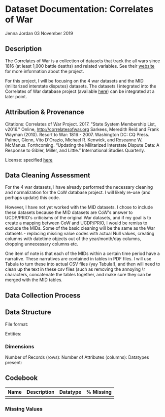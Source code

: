 # Dataset Documentation: Correlates of War

Jenna Jordan
03 November 2019

## Description

The Correlates of War is a collection of datasets that track the all wars since 1816 (at least 1,000 battle deaths) and related variables. See their [website](http://www.correlatesofwar.org/) for more information about the project. 

For this project, I will be focusing on the 4 war datasets and the MID (militarized interstate disputes) datasets. The datasets I integrated into the Correlates of War database project (available [here](https://github.com/jenna-jordan/international-relations-database)) can be integrated at a later point.

## Attribution & Provenance

Citations:
Correlates of War Project. 2017. "State System Membership List, v2016." Online, http://correlatesofwar.org
Sarkees, Meredith Reid and Frank Wayman (2010). Resort to War: 1816 - 2007. Washington DC: CQ Press.
Palmer, Glenn, Vito D'Orazio, Michael R. Kenwick, and Roseanne W. McManus. Forthcoming. “Updating the Militarized Interstate Dispute Data: A Response to Gibler, Miller, and Little.” International Studies Quarterly.

License: specified [here](http://www.correlatesofwar.org/data-sets/terms-and-conditions)

## Data Cleaning Assessment

For the 4 war datasets, I have already performed the necessary cleaning and normalization for the CoW database project. I will likely re-use (and perhaps update) this code.

However, I have not yet worked with the MID datasets. I chose to include these datasets because the MID datasets are CoW's answer to UCDP/PRIO's criticisms of the original War datasets, and if my goal is to create a mapping between CoW and UCDP/PRIO, I would be remiss to exclude the MIDs. Some of the basic cleaning will be the same as the War datasets - replacing missing value codes with actual Null values, creating columns with datetime objects out of the year/month/day columns, dropping unnecessary columns etc.

One item of note is that each of the MIDs within a certain time period have a narrative. These narratives are contained in tables in PDF files. I will use Tabula to turn these into actual CSV files (yay Tabula!), and then will need to clean up the text in these csv files (such as removing the annoying \r characters, concatenate the tables together, and make sure they can be merged with the MID tables.

## Data Collection Process


## Data Structure

File format:

Entities: 

### Dimensions

Number of Records (rows):
Number of Attributes (columns):
Datatypes present:

## Codebook

| Name | Description | Datatype | % Missing | 
| --- | --- | --- | --- |
| | | |

### Missing Values
